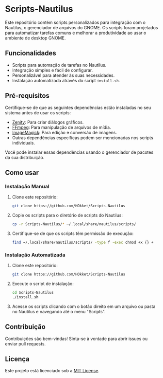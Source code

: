 # Scripts-Nautilus

Este repositório contém scripts personalizados para integração com o Nautilus, o gerenciador de arquivos do GNOME. Os scripts foram projetados para automatizar tarefas comuns e melhorar a produtividade ao usar o ambiente de desktop GNOME.

## Funcionalidades

- Scripts para automação de tarefas no Nautilus.
- Integração simples e fácil de configurar.
- Personalizável para atender às suas necessidades.
- Instalação automatizada através do script `install.sh`.

## Pré-requisitos

Certifique-se de que as seguintes dependências estão instaladas no seu sistema antes de usar os scripts:

- [Zenity](https://help.gnome.org/users/zenity/stable/): Para criar diálogos gráficos.
- [FFmpeg](https://ffmpeg.org/): Para manipulação de arquivos de mídia.
- [ImageMagick](https://imagemagick.org/): Para edição e conversão de imagens.
- Outras dependências específicas podem ser mencionadas nos scripts individuais.

Você pode instalar essas dependências usando o gerenciador de pacotes da sua distribuição.

## Como usar

### Instalação Manual

1. Clone este repositório:
    ```bash
    git clone https://github.com/HOkket/Scripts-Nautilus
    ```
2. Copie os scripts para o diretório de scripts do Nautilus:
    ```bash
    cp -r Scripts-Nautilus/* ~/.local/share/nautilus/scripts/
    ```
3. Certifique-se de que os scripts têm permissão de execução:
    ```bash
    find ~/.local/share/nautilus/scripts/ -type f -exec chmod +x {} +
    ```

### Instalação Automatizada

1. Clone este repositório:
    ```bash
    git clone https://github.com/HOkket/Scripts-Nautilus
    ```
2. Execute o script de instalação:
    ```bash
    cd Scripts-Nautilus
    ./install.sh
    ```

4. Acesse os scripts clicando com o botão direito em um arquivo ou pasta no Nautilus e navegando até o menu "Scripts".

## Contribuição

Contribuições são bem-vindas! Sinta-se à vontade para abrir issues ou enviar pull requests.

## Licença

Este projeto está licenciado sob a [MIT License](LICENSE).
